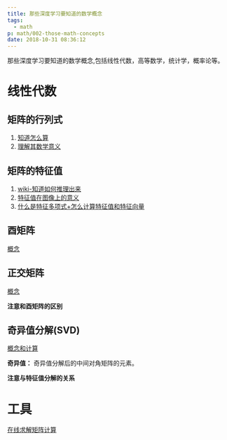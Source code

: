 ```yaml
---
title: 那些深度学习要知道的数学概念
tags:
  - math
p: math/002-those-math-concepts
date: 2018-10-31 08:36:12
---
```


那些深度学习要知道的数学概念,包括线性代数，高等数学，统计学，概率论等。

# 线性代数

## 矩阵的行列式

1. [知道怎么算](https://www.shuxuele.com/algebra/matrix-determinant.html)
2. [理解其数学意义](https://zh.wikipedia.org/wiki/%E8%A1%8C%E5%88%97%E5%BC%8F)

## 矩阵的特征值
1. [wiki-知道如何推理出来](https://zh.wikipedia.org/wiki/%E7%89%B9%E5%BE%81%E5%80%BC%E5%92%8C%E7%89%B9%E5%BE%81%E5%90%91%E9%87%8F)
2. [特征值在图像上的意义](https://blog.csdn.net/woainishifu/article/details/76418176)
3. [什么是特征多项式+怎么计算特征值和特征向量](http://www2.edu-edu.com.cn/lesson_crs78/self/j_4184/soft/ch0501.html)

## 酉矩阵
[概念](https://zh.wikipedia.org/wiki/%E9%85%89%E7%9F%A9%E9%98%B5)

## 正交矩阵
[概念](https://zh.wikipedia.org/wiki/%E6%AD%A3%E4%BA%A4%E7%9F%A9%E9%98%B5)

**注意和酉矩阵的区别**

## 奇异值分解(SVD)
[概念和计算](https://zh.wikipedia.org/wiki/%E5%A5%87%E5%BC%82%E5%80%BC%E5%88%86%E8%A7%A3)

**奇异值：** 奇异值分解后的中间对角矩阵的元素。

**注意与特征值分解的关系**

# 工具

[在线求解矩阵计算](http://www.yunsuanzi.com/matrixcomputations/solveeigdecomp.html)
